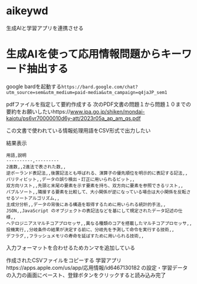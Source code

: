 # aikeywd
生成AIと学習アプリを連携させる
# 生成AIを使って応用情報問題からキーワード抽出する
google bardを起動する`https://bard.google.com/chat?utm_source=sem&utm_medium=paid-media&utm_campaign=q4jaJP_sem1`

pdfファイルを指定して要約作成する
次のPDF文書の問題１から問題１０までの要約をお願いしたいhttps://www.ipa.go.jp/shiken/mondai-kaiotu/ps6vr70000010d6y-att/2023r05a_ap_am_qs.pdf
  
この文書で使われている情報処理用語をCSV形式で出力したい
  
結果表示

```
用語,説明
----------,---------
2進数,,2進法で表された数,,
逆ポーランド表記法,,後置記法とも呼ばれる、演算子の優先順位を明示的に表記する記法,,
パリティビット,,データの誤り検出・訂正に用いられるビット,,
双方向リスト,,先頭と末尾の要素を示す要素を持ち、双方向に要素を参照できるリスト,,
バブルソート,,隣接する要素を比較して、大小関係が逆になっている場合は大小関係を反転させるソートアルゴリズム,,
主成分分析,,データの背後にある構造を取得するために用いられる統計的手法,,
JSON,,JavaScript のオブジェクトの表記法などを基にして規定されたデータ記述の仕様,,
ヘテロジニアスマルチコアプロセッサ,,異なる種類のコアを搭載したマルチコアプロセッサ,,
投機実行,,分岐条件の結果が決定する前に、分岐先を予測して命令を実行する技術,,
デフラグ,,フラッシュメモリの寿命を延ばすために用いられる技術,,
```

入力フォーマットを合わせるためカンマを追加している

作成されたCSVファイルをコピーする
学習アプリhttps://apps.apple.com/us/app/応用情報/id6467130182
の設定・学習データの入力の画面にペースト、登録ボタンをクリックすると読み込み完了

